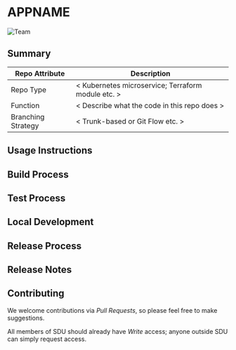 # __APPNAME__

![Team](https://img.shields.io/badge/service&dash;team-__TEAMNAMELOWER__-blue)

## Summary

| Repo Attribute                           | Description                                                       |
| ---------------------------------------- | ----------------------------------------------------------------- |
| Repo Type                                | < Kubernetes microservice; Terraform module etc. >                |
| Function                                 | < Describe what the code in this repo does >                      |
| Branching Strategy                       | < Trunk-based or Git Flow etc. >                                  |

## Usage Instructions

## Build Process

## Test Process

## Local Development

## Release Process

## Release Notes

## Contributing

We welcome contributions via _Pull Requests_, so please feel free to make suggestions.

All members of SDU should already have _Write_ access; anyone outside SDU can simply request access.  